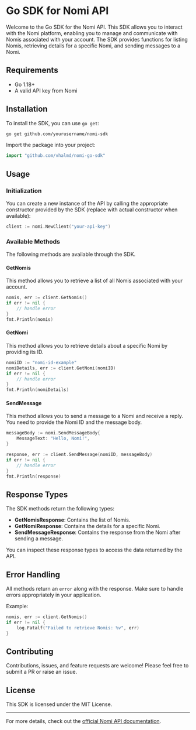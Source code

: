 # Go SDK for Nomi API

Welcome to the Go SDK for the Nomi API. This SDK allows you to interact with the Nomi platform, enabling you to manage and communicate with Nomis associated with your account. The SDK provides functions for listing Nomis, retrieving details for a specific Nomi, and sending messages to a Nomi.

## Requirements

- Go 1.18+
- A valid API key from Nomi

## Installation

To install the SDK, you can use `go get`:

```bash
go get github.com/yourusername/nomi-sdk
```

Import the package into your project:

```go
import "github.com/vhalmd/nomi-go-sdk"
```

## Usage

### Initialization

You can create a new instance of the API by calling the appropriate constructor provided by the SDK (replace with actual constructor when available):

```go
client := nomi.NewClient("your-api-key")
```

### Available Methods

The following methods are available through the SDK.

#### GetNomis

This method allows you to retrieve a list of all Nomis associated with your account.

```go
nomis, err := client.GetNomis()
if err != nil {
    // handle error
}
fmt.Println(nomis)
```

#### GetNomi

This method allows you to retrieve details about a specific Nomi by providing its ID.

```go
nomiID := "nomi-id-example"
nomiDetails, err := client.GetNomi(nomiID)
if err != nil {
    // handle error
}
fmt.Println(nomiDetails)
```

#### SendMessage

This method allows you to send a message to a Nomi and receive a reply. You need to provide the Nomi ID and the message body.

```go
messageBody := nomi.SendMessageBody{
    MessageText: "Hello, Nomi!",
}

response, err := client.SendMessage(nomiID, messageBody)
if err != nil {
    // handle error
}
fmt.Println(response)
```

## Response Types

The SDK methods return the following types:

- **GetNomisResponse**: Contains the list of Nomis.
- **GetNomiResponse**: Contains the details for a specific Nomi.
- **SendMessageResponse**: Contains the response from the Nomi after sending a message.

You can inspect these response types to access the data returned by the API.

## Error Handling

All methods return an `error` along with the response. Make sure to handle errors appropriately in your application.

Example:

```go
nomis, err := client.GetNomis()
if err != nil {
    log.Fatalf("Failed to retrieve Nomis: %v", err)
}
```

## Contributing

Contributions, issues, and feature requests are welcome! Please feel free to submit a PR or raise an issue.

## License

This SDK is licensed under the MIT License.

---

For more details, check out the [official Nomi API documentation](https://api.nomi.ai/docs/).